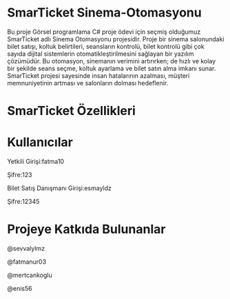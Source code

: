 # SmarTicket Sinema-Otomasyonu
Bu proje Görsel programlama C# proje ödevi için seçmiş olduğumuz SmarTicket adlı Sinema Otomasyonu projesidir. Proje bir sinema salonundaki bilet satışı, koltuk belirtileri, seansların kontrolü, bilet kontrolü  gibi çok sayıda dijital sistemlerin otomatikleştirilmesini sağlayan bir yazılım çözümüdür. Bu otomasyon, sinemanın verimini artırırken; de hızlı ve kolay bir şekilde seans seçme, koltuk ayarlama ve bilet satın alma imkanı sunar. SmarTicket projesi sayesinde insan hatalarının azalması, müşteri memnuniyetinin artması ve salonların dolması hedeflenir.
# SmarTicket Özellikleri


# Kullanıcılar
Yetkili Girişi:fatma10

Şifre:123

Bilet Satış Danışmanı Girişi:esmayldz

Şifre:12345

# Projeye Katkıda Bulunanlar
@sevvalylmz 

@fatmanur03 

@mertcankoglu 

@enis56
